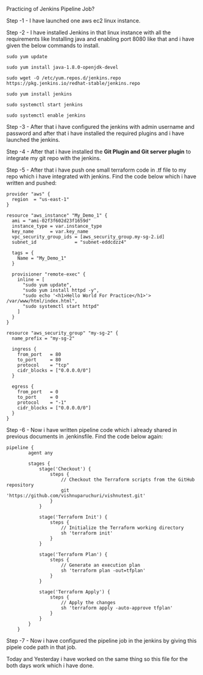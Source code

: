 Practicing of Jenkins Pipeline Job?

Step -1 - I have launched one aws ec2 linux instance.

Step -2 - I have installed Jenkins in that linux instance with all the requirements like Installing java and enabling port 8080 like that and i have given the below commands to install.

	sudo yum update
	
	sudo yum install java-1.8.0-openjdk-devel
	
	sudo wget -O /etc/yum.repos.d/jenkins.repo https://pkg.jenkins.io/redhat-stable/jenkins.repo
	
	sudo yum install jenkins
	
	sudo systemctl start jenkins
	
	sudo systemctl enable jenkins

Step -3 - After that i have configured the jenkins with admin username and password and after that i have installed the required plugins and i have launched the jenkins.

Step -4 - After that i have installed the **Git Plugin and Git server plugin** to integrate my git repo with the jenkins.

Step -5 -  After that i have push one small terraform code in .tf file to my repo which i have integrated with jenkins. Find the code below which i have written and pushed:

	provider "aws" {
	  region  = "us-east-1"
	}
	
	resource "aws_instance" "My_Demo_1" {
	  ami = "ami-02f3f602d23f1659d"
	  instance_type = var.instance_type
	  key_name      = var.key_name
	  vpc_security_group_ids = [aws_security_group.my-sg-2.id]
	  subnet_id              = "subnet-eddcdzz4"
	
	  tags = {
	    Name = "My_Demo_1"
	  }
	
	  provisioner "remote-exec" {
	    inline = [
	      "sudo yum update",
	      "sudo yum install httpd -y",
	      "sudo echo '<h1>Hello World For Practice</h1>'> /var/www/html/index.html",
	      "sudo systemctl start httpd"
	    ]
	  }
	}
	
	resource "aws_security_group" "my-sg-2" {
	  name_prefix = "my-sg-2"
	
	  ingress {
	    from_port   = 80
	    to_port     = 80
	    protocol    = "tcp"
	    cidr_blocks = ["0.0.0.0/0"]
	  }
	
	  egress {
	    from_port   = 0
	    to_port     = 0
	    protocol    = "-1"
	    cidr_blocks = ["0.0.0.0/0"]
	  }
	} 

Step -6 - Now i have written pipeline code which i already shared in previous documents in .jenkinsfile. Find the code below again:

	pipeline {
		    agent any
		    
		    stages {
		        stage('Checkout') {
		            steps {
		                // Checkout the Terraform scripts from the GitHub repository
		                git 'https://github.com/vishnuparuchuri/vishnutest.git'
		            }
		        }
		        
		        stage('Terraform Init') {
		            steps {
		                // Initialize the Terraform working directory
		                sh 'terraform init'
		            }
		        }
		        
		        stage('Terraform Plan') {
		            steps {
		                // Generate an execution plan
		                sh 'terraform plan -out=tfplan'
		            }
		        }
		        
		        stage('Terraform Apply') {
		            steps {
		                // Apply the changes
		                sh 'terraform apply -auto-approve tfplan'
		            }
		        }
		    }
		}

Step -7 - Now i have configured the pipeline job in the jenkins by giving this pipele code path in that job.

Today and Yesterday i have worked on the same thing so this file for the both days work which i have done.